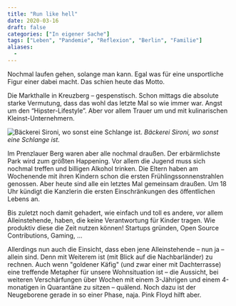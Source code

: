 ```yaml
---
title: "Run like hell"
date: 2020-03-16
draft: false
categories: ["In eigener Sache"]
tags: ["Leben", "Pandemie", "Reflexion", "Berlin", "Familie"]
aliases:
  -
---
```


Nochmal laufen gehen, solange man kann. Egal was für eine unsportliche Figur einer dabei macht. Das schien heute das Motto.

Die Markthalle in Kreuzberg – gespenstisch. Schon mittags die absolute starke Vermutung, dass das wohl das letzte Mal so wie immer war. Angst um den “Hipster-Lifestyle”. Aber vor allem Trauer um und mit kulinarischen Kleinst-Unternehmern.

![Bäckerei Sironi, wo sonst eine Schlange ist.](/images/wp/IMG_2370-1024x783.jpg)
_Bäckerei Sironi, wo sonst eine Schlange ist._

Im Prenzlauer Berg waren aber alle nochmal draußen. Der erbärmlichste Park wird zum größten Happening. Vor allem die Jugend muss sich nochmal treffen und billigen Alkohol trinken. Die Eltern haben am Wochenende mit ihren Kindern schon die ersten Frühlingssonnenstrahlen genossen. Aber heute sind alle ein letztes Mal gemeinsam draußen. Um 18 Uhr kündigt die Kanzlerin die ersten Einschränkungen des öffentlichen Lebens an.

Bis zuletzt noch damit gehadert, wie einfach und toll es andere, vor allem Alleinstehende, haben, die keine Verantwortung für Kinder tragen. Wie produktiv diese die Zeit nutzen können! Startups gründen, Open Source Contributions, Gaming, ...

Allerdings nun auch die Einsicht, dass eben jene Alleinstehende – nun ja – allein sind. Denn mit Weiterem ist (mit Blick auf die Nachbarländer) zu rechnen. Auch wenn "goldener Käfig" (und zwar einer mit Dachterrasse) eine treffende Metapher für unsere Wohnsituation ist – die Aussicht, bei weiteren Verschärfungen über Wochen mit einem 3-Jährigen und einem 4-monatigen in Quarantäne zu sitzen – quälend. Noch dazu ist der Neugeborene gerade in so einer Phase, naja. Pink Floyd hilft aber.
